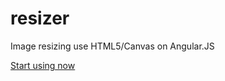 resizer
=======

Image resizing use HTML5/Canvas on Angular.JS

[Start using now](http://ng-resizer.s3-website-us-east-1.amazonaws.com/#/)


